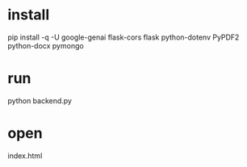 # install 
pip install -q -U google-genai flask-cors flask python-dotenv PyPDF2 python-docx pymongo

# run 
python backend.py

# open
index.html